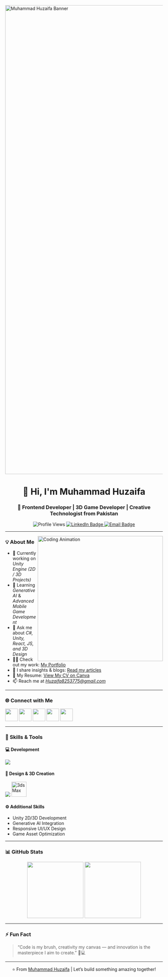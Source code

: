 <img align="center" width="1500px" src="https://i.ibb.co/b2q4b1n/Black-and-Red-Gradient-Professional-Linked-In-Banner.png" alt="Muhammad Huzaifa Banner">

<h1 align="center">👋 Hi, I'm Muhammad Huzaifa</h1>
<h3 align="center">🚀 Frontend Developer | 3D Game Developer | Creative Technologist from Pakistan</h3>

<p align="center">
  <img src="https://komarev.com/ghpvc/?username=huzaifabeast&label=Profile%20Views&color=ff0033&style=flat-square" alt="Profile Views" />
  <a href="https://www.linkedin.com/in/muhammad-huzaifa-siddiqui-242977219/" target="_blank">
    <img src="https://img.shields.io/badge/LinkedIn-Connect-blue?style=flat-square&logo=linkedin" alt="LinkedIn Badge">
  </a>
  <a href="mailto:Huzaifa8253775@gmail.com">
    <img src="https://img.shields.io/badge/Email-Contact-orange?style=flat-square&logo=gmail" alt="Email Badge">
  </a>
</p>

---

<img align="right" width="400px" src="https://i.pinimg.com/originals/e4/26/70/e426702edf874b181aced1e2fa5c6cde.gif" alt="Coding Animation">

### 💡 About Me  

- 🔭 Currently working on *Unity Engine (2D / 3D Projects)*  
- 🌱 Learning *Generative AI* & *Advanced Mobile Game Development*  
- 💬 Ask me about *C#, Unity, React, JS, and 3D Design*  
- 👨‍💻 Check out my work: [My Portfolio](https://updated-portfolio-com.netlify.app/)  
- 📝 I share insights & blogs: [Read my articles](https://updated-portfolio-com.netlify.app/blogs/blogpage.html)  
- 📄 My Resume: [View My CV on Canva](https://www.canva.com/design/DAGrJMgtvjU/1-irJRoSlbmED4NbFPzYCQ/view?utm_content=DAGrJMgtvjU&utm_campaign=designshare&utm_medium=link2&utm_source=uniquelinks&utlId=h74d6b435b6)  
- 📫 Reach me at *Huzaifa8253775@gmail.com*  

---

### 🌐 Connect with Me  
<p align="left">
<a href="https://twitter.com/muhammad_huzaifa" target="_blank"><img src="https://img.icons8.com/color/48/000000/twitter--v1.png" width="40" /></a>
<a href="https://www.linkedin.com/in/muhammad-huzaifa-siddiqui-242977219/" target="_blank"><img src="https://img.icons8.com/color/48/000000/linkedin.png" width="40" /></a>
<a href="https://fb.com/huzaifa.ahmed" target="_blank"><img src="https://img.icons8.com/color/48/000000/facebook.png" width="40" /></a>
<a href="https://instagram.com/itz_huzaifa_here_2k23" target="_blank"><img src="https://img.icons8.com/color/48/000000/instagram-new.png" width="40" /></a>
<a href="https://www.youtube.com/c/carsideology" target="_blank"><img src="https://img.icons8.com/color/48/000000/youtube-play.png" width="40" /></a>
</p>

---

### 🧠 Skills & Tools  

#### 💻 Development
<p align="left">
  <img src="https://skillicons.dev/icons?i=html,css,js,react,tailwind,bootstrap,nodejs,express,python,c,cs,dotnet,unity" />
</p>

#### 🎨 Design & 3D Creation
<p align="left">
  <img src="https://skillicons.dev/icons?i=figma,xd,blender,ai,ps" />
  <img src="https://upload.wikimedia.org/wikipedia/commons/6/6d/Autodesk_3ds_Max_logo.svg" width="48" height="48" alt="3ds Max"/>
</p>

#### ⚙ Additional Skills  
- Unity 2D/3D Development  
- Generative AI Integration  
- Responsive UI/UX Design  
- Game Asset Optimization  

---

### 📊 GitHub Stats  

<div align="center">
  <img height="180em" src="https://github-readme-stats.vercel.app/api?username=huzaifabeast&show_icons=true&theme=radical&hide_border=true" />
  <img height="180em" src="https://github-readme-streak-stats.herokuapp.com/?user=huzaifabeast&theme=radical&hide_border=true" />
</div>

---

### ⚡ Fun Fact  
> “Code is my brush, creativity my canvas — and innovation is the masterpiece I aim to create.” 🎨💻  

---

<p align="center">⭐ From <a href="https://github.com/huzaifabeast">Muhammad Huzaifa</a> | Let’s build something amazing together!</p>
